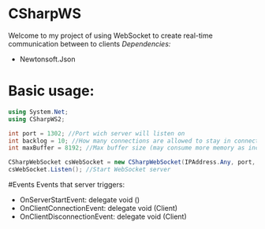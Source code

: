 # CSharpWS
Welcome to my project of using WebSocket to create real-time communication between to clients
*Dependencies:*
 - Newtonsoft.Json

# Basic usage:
```csharp
using System.Net;
using CSharpWS2;

int port = 1302; //Port wich server will listen on
int backlog = 10; //How many connections are allowed to stay in connection queue
int maxBuffer = 8192; //Max buffer size (may consume more memory as increase)

CSharpWebSocket csWebSocket = new CSharpWebSocket(IPAddress.Any, port, backlog, maxBuffer);
csWebSocket.Listen(); //Start WebSocket server

```

#Events
Events that server triggers:
 - OnServerStartEvent: delegate void ()
 - OnClientConnectionEvent: delegate void (Client)
 - OnClientDisconnectionEvent: delegate void (Client)
